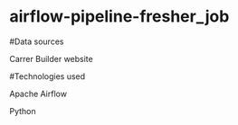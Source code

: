# airflow-pipeline-fresher_job
#Data sources

Carrer Builder website

#Technologies used

Apache Airflow 

Python
